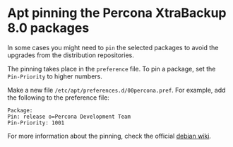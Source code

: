 # Apt pinning the Percona XtraBackup 8.0 packages

In some cases you might need to `pin` the selected packages to avoid the upgrades from the distribution repositories. 

The pinning takes place in the `preference` file. To pin a package, set the `Pin-Priority` to higher numbers.

Make a new file `/etc/apt/preferences.d/00percona.pref`. For example, add the following to the preference file:

```
Package:
Pin: release o=Percona Development Team
Pin-Priority: 1001
```

For more information about the pinning, check the official [debian wiki](http://wiki.debian.org/AptPreferences).